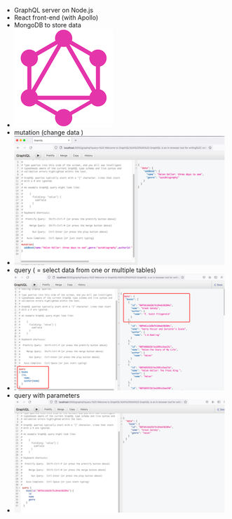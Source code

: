 - GraphQL server on Node.js
- React front-end (with Apollo)
- MongoDB to store data
- ![graphQL](assets/graphQL.png)
- mutation (change data ) 
- ![graphQL](assets/mutation.png)
- query ( = select data from one or multiple tables)
- ![graphQL](assets/query.png)
- query with parameters
- ![query](assets/query_with_para.png)
